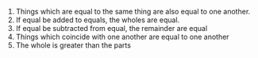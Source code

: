 1. Things which are equal to the same thing are also equal to one another. 
2. If equal be added to equals, the wholes are equal. 
3. If equal be subtracted from equal, the remainder are equal
4. Things which coincide with one another are equal to one another
5. The whole is greater than the parts
